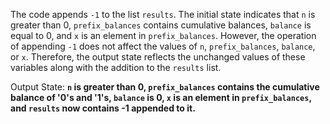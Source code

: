 The code appends `-1` to the list `results`. The initial state indicates that `n` is greater than 0, `prefix_balances` contains cumulative balances, `balance` is equal to 0, and `x` is an element in `prefix_balances`. However, the operation of appending `-1` does not affect the values of `n`, `prefix_balances`, `balance`, or `x`. Therefore, the output state reflects the unchanged values of these variables along with the addition to the `results` list.

Output State: **`n` is greater than 0, `prefix_balances` contains the cumulative balance of '0's and '1's, `balance` is 0, `x` is an element in `prefix_balances`, and `results` now contains -1 appended to it.**